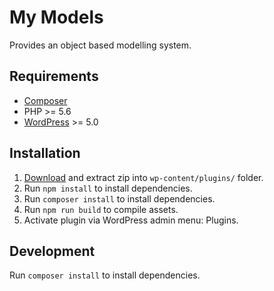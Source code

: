 # My Models
Provides an object based modelling system.

## Requirements
- [Composer](https://getcomposer.org/)
- PHP >= 5.6
- [WordPress](https://wordpress.org/) >= 5.0

## Installation
1. [Download](https://github.com/mmaarten/my-models/archive/master.zip) and extract zip into `wp-content/plugins/` folder.
1. Run `npm install` to install dependencies.
1. Run `composer install` to install dependencies.
1. Run `npm run build` to compile assets.
1. Activate plugin via WordPress admin menu: Plugins.

## Development
Run `composer install` to install dependencies.
